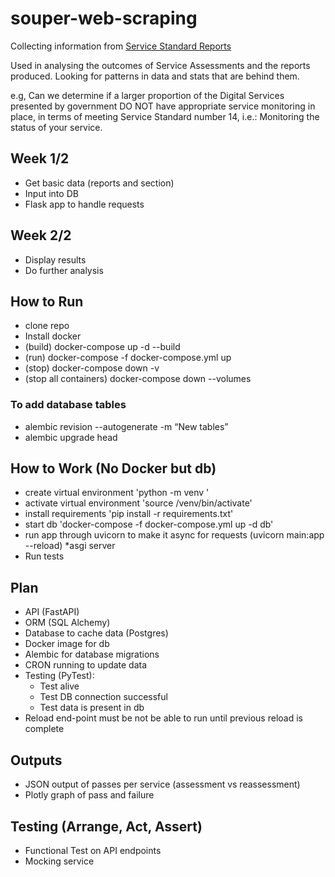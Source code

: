 # souper-web-scraping
Collecting information from 
[Service Standard Reports](https://www.gov.uk/service-standard-reports "Service Standard Reports")

Used in analysing the outcomes of Service Assessments and the reports produced.
Looking for patterns in data and stats that are behind them.

e.g, Can we determine if a larger proportion of the Digital Services presented by government DO NOT have appropriate service monitoring in place, in terms of meeting Service Standard number 14, i.e.: Monitoring the status of your service.

## Week 1/2
- Get basic data (reports and section)
- Input into DB
- Flask app to handle requests

## Week 2/2
- Display results
- Do further analysis

## How to Run
- clone repo
- Install docker
- (build) docker-compose up -d --build
- (run) docker-compose -f docker-compose.yml up
- (stop) docker-compose down -v
- (stop all containers) docker-compose down --volumes

### To add database tables
- alembic revision --autogenerate -m “New tables”
- alembic upgrade head

## How to Work (No Docker but db)
- create virtual environment 'python<version> -m venv <virtual-environment-name>'
- activate virtual environment 'source /venv/bin/activate'
- install requirements 'pip install -r requirements.txt'
- start db 'docker-compose -f docker-compose.yml up -d db'
- run app through uvicorn to make it async for requests (uvicorn main:app --reload) *asgi server
- Run tests        

## Plan
- API (FastAPI)
- ORM (SQL Alchemy)
- Database to cache data (Postgres)
- Docker image for db
- Alembic for database migrations
- CRON running to update data
- Testing (PyTest):
  - Test alive
  - Test DB connection successful
  - Test data is present in db
- Reload end-point must be not be able to run until
  previous reload is complete

## Outputs
- JSON output of passes per service (assessment vs reassessment)
- Plotly graph of pass and failure

## Testing (Arrange, Act, Assert)
- Functional Test on API endpoints
- Mocking service


